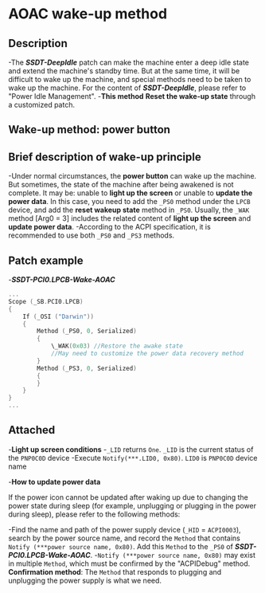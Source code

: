 # AOAC wake-up method

## Description

-The ***SSDT-DeepIdle*** patch can make the machine enter a deep idle state and extend the machine's standby time. But at the same time, it will be difficult to wake up the machine, and special methods need to be taken to wake up the machine. For the content of ***SSDT-DeepIdle***, please refer to "Power Idle Management".
-**This method** **Reset the wake-up state** through a customized patch.

## Wake-up method: power button

## Brief description of wake-up principle

-Under normal circumstances, the **power button** can wake up the machine. But sometimes, the state of the machine after being awakened is not complete. It may be: unable to **light up the screen** or unable to **update the power data**. In this case, you need to add the `_PS0` method under the `LPCB` device, and add the **reset wakeup state** method in `_PS0`. Usually, the `_WAK` method [Arg0 = 3] includes the related content of **light up the screen** and **update power data**.
-According to the ACPI specification, it is recommended to use both `_PS0` and `_PS3` methods.

## Patch example

-***SSDT-PCI0.LPCB-Wake-AOAC***

  ```Swift
  ...
  Scope (_SB.PCI0.LPCB)
  {
      If (_OSI ("Darwin"))
      {
          Method (_PS0, 0, Serialized)
          {
              \_WAK(0x03) //Restore the awake state
              //May need to customize the power data recovery method
          }
          Method (_PS3, 0, Serialized)
          {
          }
      }
  }
  ...
  ```
  

## Attached

-**Light up screen conditions**
  -`_LID` returns `One`. `_LID` is the current status of the `PNP0C0D` device
  -Execute `Notify(***.LID0, 0x80)`. `LID0` is `PNP0C0D` device name

-**How ​​to update power data**

  If the power icon cannot be updated after waking up due to changing the power state during sleep (for example, unplugging or plugging in the power during sleep), please refer to the following methods:

  -Find the name and path of the power supply device (`_HID` = `ACPI0003`), search by the power source name, and record the `Method` that contains `Notify (***power source name, 0x80)`. Add this `Method` to the `_PS0` of ***SSDT-PCI0.LPCB-Wake-AOAC***.
  -`Notify (***power source name, 0x80)` may exist in multiple `Method`, which must be confirmed by the "ACPIDebug" method. **Confirmation method**: The `Method` that responds to plugging and unplugging the power supply is what we need.
